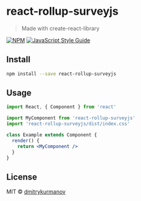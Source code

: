 # react-rollup-surveyjs

> Made with create-react-library

[![NPM](https://img.shields.io/npm/v/react-rollup-surveyjs.svg)](https://www.npmjs.com/package/react-rollup-surveyjs) [![JavaScript Style Guide](https://img.shields.io/badge/code_style-standard-brightgreen.svg)](https://standardjs.com)

## Install

```bash
npm install --save react-rollup-surveyjs
```

## Usage

```jsx
import React, { Component } from 'react'

import MyComponent from 'react-rollup-surveyjs'
import 'react-rollup-surveyjs/dist/index.css'

class Example extends Component {
  render() {
    return <MyComponent />
  }
}
```

## License

MIT © [dmitrykurmanov](https://github.com/dmitrykurmanov)
